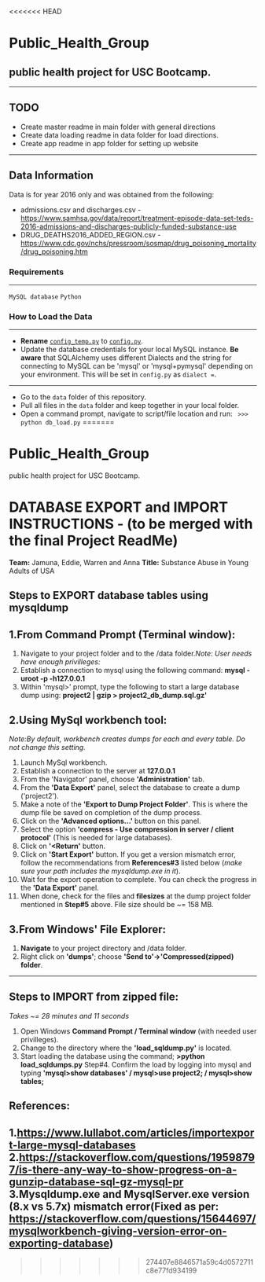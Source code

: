 <<<<<<< HEAD
# Public_Health_Group
public health project for USC Bootcamp.
---
---
## TODO
- Create master readme in main folder with general directions
- Create data loading readme in data folder for load directions.
- Create app readme in app folder for setting up website
---
## Data Information
Data is for year 2016 only and was obtained from the following:
- admissions.csv and discharges.csv - https://www.samhsa.gov/data/report/treatment-episode-data-set-teds-2016-admissions-and-discharges-publicly-funded-substance-use
- DRUG_DEATHS2016_ADDED_REGION.csv - https://www.cdc.gov/nchs/pressroom/sosmap/drug_poisoning_mortality/drug_poisoning.htm

### Requirements
---
` MySQL database `
` Python `

### How to Load the Data
---
 - **Rename** [`config_temp.py`](config_temp.py) to [`config.py`](config.py). 
 - Update the database credentials for your local MySQL instance. **Be aware** that SQLAlchemy uses different Dialects and the string for connecting to MySQL can be 'mysql' or 'mysql+pymysql' depending on your environment. This will be set in `config.py` as `dialect =`.
---
- Go to the `data` folder of this repository.
- Pull all files in the `data` folder and keep together in your local folder.
- Open a command prompt, navigate to script/file location and run: ` >>> python db_load.py`
=======
# Public_Health_Group #
public health project for USC Bootcamp.
# DATABASE EXPORT and IMPORT INSTRUCTIONS - (to be merged with the final Project ReadMe) #
**Team:** Jamuna, Eddie, Warren and Anna
**Title:** Substance Abuse in Young Adults of USA

Steps to EXPORT database tables using mysqldump
---------------------------------------------------------------------
1.From Command Prompt (Terminal window):
---------------------------------------
1. Navigate to your project folder and to the /data folder.*Note: User needs have enough privilleges:*
2. Establish a connection to mysql using the following command:
**mysql -uroot -p -h127.0.0.1**
3. Within 'mysql>' prompt, type the following to start a large database dump using:
**project2 | gzip > project2_db_dump.sql.gz'**

2.Using MySql workbench tool:
---------------------------------------
*Note:By default, workbench creates dumps for each and every table.  Do not change this setting.*
1. Launch MySql workbench.
2. Establish a connection to the server at **127.0.0.1**
3. From the 'Navigator' panel, choose **'Administration'** tab.
4. From the **'Data Export'** panel, select the database to create a dump ('project2').
5. Make a note of the **'Export to Dump Project Folder'**. This is where the dump file be saved on completion of the dump process.
6. Click on the **'Advanced options...'** button on this panel.
7. Select the option **'compress - Use compression in server / client protocol'** (This is needed for large databases).
8. Click on **'<Return'** button.
9. Click on **'Start Export'** button. If you get a version mismatch error, follow the recommendations from **References#3** listed below (*make sure your path includes the mysqldump.exe in it*).
10. Wait for the export operation to complete. You can check the progress in the **'Data Export'** panel.
11. When done, check for the files and **filesizes** at the dump project folder mentioned in **Step#5** above. File size should be ~= 158 MB.

3.From Windows' File Explorer:
------------------------------
1. **Navigate** to your project directory and /data folder.
2. Right click on **'dumps'**; choose **'Send to'->'Compressed(zipped) folder**.

---------------------------------------------------------------------

Steps to IMPORT from zipped file:
---------------------------------------------------------------------
*Takes ~= 28 minutes and 11 seconds*
1. Open Windows **Command Prompt / Terminal window** (with needed user privilleges).
2. Change to the directory where the **'load_sqldump.py'** is located.
3. Start loading the database using the command;
**>python load_sqldumps.py**
Step#4. Confirm the load by logging into mysql and typing **'mysql>show databases' / mysql>use project2; / mysql>show tables;**

**References:**
----------------------------------------------------------------------
1.https://www.lullabot.com/articles/importexport-large-mysql-databases
2.https://stackoverflow.com/questions/19598797/is-there-any-way-to-show-progress-on-a-gunzip-database-sql-gz-mysql-pr
3.Mysqldump.exe and MysqlServer.exe version (8.x vs 5.7x) mismatch error(Fixed as per:
             https://stackoverflow.com/questions/15644697/mysqlworkbench-giving-version-error-on-exporting-database)
----------------------------------------------------------------------
>>>>>>> 274407e8846571a59c4d0572711c8e77fd934199
